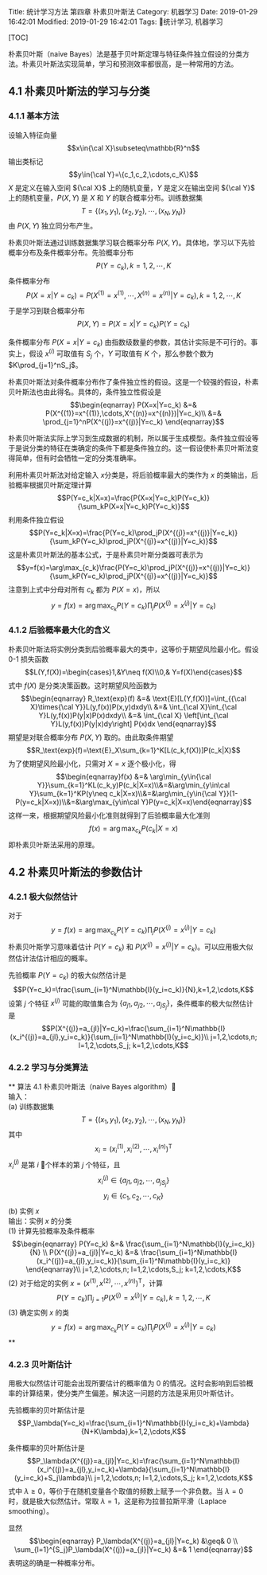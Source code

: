 Title: 统计学习方法 第四章 朴素贝叶斯法
Category: 机器学习
Date: 2019-01-29 16:42:01
Modified: 2019-01-29 16:42:01
Tags: 统计学习, 机器学习

[TOC]

朴素贝叶斯（naive Bayes）法是基于贝叶斯定理与特征条件独立假设的分类方法。朴素贝叶斯法实现简单，学习和预测效率都很高，是一种常用的方法。

## 4.1 朴素贝叶斯法的学习与分类

### 4.1.1 基本方法

设输入特征向量
$$x\in{\cal X}\subseteq\mathbb{R}^n$$
输出类标记
$$y\in{\cal Y}=\{c_1,c_2,\cdots,c_K\}$$
$X$ 是定义在输入空间 ${\cal X}$ 上的随机变量，$Y$ 是定义在输出空间 ${\cal Y}$ 上的随机变量，$P(X,Y)$ 是 $X$ 和 $Y$ 的联合概率分布。训练数据集
$$T=\{(x_1,y_1),(x_2,y_2),\cdots,(x_N,y_N)\}$$
由 $P(X,Y)$ 独立同分布产生。

朴素贝叶斯法通过训练数据集学习联合概率分布 $P(X,Y)$。具体地，学习以下先验概率分布及条件概率分布。先验概率分布
$$P(Y=c_k),k=1,2,\cdots,K$$
条件概率分布
$$P(X=x|Y=c_k)=P(X^{(1)}=x^{(1)},\cdots,X^{(n)}=x^{(n)}|Y=c_k),k=1,2,\cdots,K$$
于是学习到联合概率分布
$$P(X,Y)=P(X=x|Y=c_k)P(Y=c_k)$$

条件概率分布 $P(X=x|Y=c_k)$ 由指数级数量的参数，其估计实际是不可行的。事实上，假设 $x^{(i)}$ 可取值有 $S_j$ 个，$Y$ 可取值有 $K$ 个，那么参数个数为 $K\prod_{j=1}^nS_j$。

朴素贝叶斯法对条件概率分布作了条件独立性的假设。这是一个较强的假设，朴素贝叶斯法也由此得名。具体的，条件独立性假设是
$$\begin{eqnarray}
P(X=x|Y=c_k) &=& P(X^{(1)}=x^{(1)},\cdots,X^{(n)}=x^{(n)})|Y=c_k)\\
&=& \prod_{j=1}^nP(X^{(j)}=x^{(j)}|Y=c_k)
\end{eqnarray}$$

朴素贝叶斯法实际上学习到生成数据的机制，所以属于生成模型。条件独立假设等于是说分类的特征在类确定的条件下都是条件独立的。这一假设使朴素贝叶斯法变得简单，但有时会牺牲一定的分类准确率。

利用朴素贝叶斯法对给定输入 $x$分类是，将后验概率最大的类作为 $x$ 的类输出，后验概率根据贝叶斯定理计算
$$P(Y=c_k|X=x)=\frac{P(X=x|Y=c_k)P(Y=c_k)}{\sum_kP(X=x|Y=c_k)P(Y=c_k)}$$
利用条件独立假设
$$P(Y=c_k|X=x)=\frac{P(Y=c_k)\prod_jP(X^{(j)}=x^{(j)}|Y=c_k)}{\sum_kP(Y=c_k)\prod_jP(X^{(j)}=x^{(j)}|Y=c_k)}$$
这是朴素贝叶斯法的基本公式，于是朴素贝叶斯分类器可表示为
$$y=f(x)=\arg\max_{c_k}\frac{P(Y=c_k)\prod_jP(X^{(j)}=x^{(j)}|Y=c_k)}{\sum_kP(Y=c_k)\prod_jP(X^{(j)}=x^{(j)}|Y=c_k)}$$
注意到上式中分母对所有 $c_k$ 都为 $P(X=x)$，所以
$$y=f(x)=\arg\max_{c_k}P(Y=c_k)\prod_jP(X^{(j)}=x^{(j)}|Y=c_k)$$

### 4.1.2 后验概率最大化的含义

朴素贝叶斯法将实例分类到后验概率最大的类中，这等价于期望风险最小化。假设 0-1 损失函数
$$L(Y,f(X))=\begin{cases}1,&Y\neq f(X)\\0,& Y=f(X)\end{cases}$$
式中 $f(X)$ 是分类决策函数。这时期望风险函数为
$$\begin{eqnarray}
R_\text{exp}(f) &=& \text{E}[L(Y,f(X))]=\int_{{\cal X}\times{\cal Y}}L(y,f(x))P(x,y)dxdy\\
&=& \int_{\cal X}\int_{\cal Y}L(y,f(x))P(y|x)P(x)dxdy\\
&=& \int_{\cal X} \left[\int_{\cal Y}L(y,f(x))P(y|x)dy\right] P(x)dx
\end{eqnarray}$$
期望是对联合概率分布 $P(X,Y)$ 取的。由此取条件期望
$$R_\text{exp}(f)=\text{E}_X\sum_{k=1}^K[L(c_k,f(X))]P(c_k|X)$$
为了使期望风险最小化，只需对 $X=x$ 逐个极小化，得
$$\begin{eqnarray}f(x) &=& \arg\min_{y\in{\cal Y}}\sum_{k=1}^KL(c_k,y)P(c_k|X=x)\\&=&\arg\min_{y\in\cal Y}\sum_{k=1}^KP(y\neq c_k|X=x)\\&=&\arg\min_{y\in{\cal Y}}(1-P(y=c_k|X=x))\\&=&\arg\max_{y\in\cal Y}P(y=c_k|X=x)\end{eqnarray}$$
这样一来，根据期望风险最小化准则就得到了后验概率最大化准则
$$f(x)=\arg\max_{c_k}P(c_k|X=x)$$
即朴素贝叶斯法采用的原理。

## 4.2 朴素贝叶斯法的参数估计

### 4.2.1 极大似然估计

对于
$$y=f(x)=\arg\max_{c_k}P(Y=c_k)\prod_jP(X^{(j)}=x^{(j)}|Y=c_k)$$
朴素贝叶斯学习意味着估计 $P(Y=c_k)$ 和 $P(X^{(j)}=x^{(j)}|Y=c_k)$。可以应用极大似然估计法估计相应的概率。

先验概率 $P(Y=c_k)$ 的极大似然估计是
$$P(Y=c_k)=\frac{\sum_{i=1}^N\mathbb{I}(y_i=c_k)}{N},k=1,2,\cdots,K$$
设第 $j$ 个特征 $x^{(j)}$ 可能的取值集合为 $\{a_{j1},a_{j2},\cdots,a_{jS_j}\}$，条件概率的极大似然估计是
$$P(X^{(j)}=a_{jl}|Y=c_k)=\frac{\sum_{i=1}^N\mathbb{I}(x_i^{(j)}=a_{jl},y_i=c_k)}{\sum_{i=1}^N\mathbb{I}(y_i=c_k)}\\
j=1,2,\cdots,n; l=1,2,\cdots,S_j; k=1,2,\cdots,K$$

### 4.2.2 学习与分类算法

**
算法 4.1 朴素贝叶斯法（naive Bayes algorithm）  
输入：  
(a) 训练数据集
$$T=\{(x_1,y_1),(x_2,y_2),\cdots,(x_N,y_N)\}$$
其中
$$x_i=\left(x_i^{(1)},x_i^{(2)},\cdots,x_i^{(n)}\right)^\text{T}$$
$x_i^{(j)}$ 是第 $i$ 个样本的第 $j$ 个特征，且
$$x_i^{(j)}\in\{a_{j1},a_{j2},\cdots,a_{jS_j}\}$$
$$y_i\in\{c_1,c_2,\cdots,c_K\}$$
(b) 实例 $x$  
输出：实例 $x$ 的分类  
(1) 计算先验概率及条件概率
$$\begin{eqnarray}
P(Y=c_k) &=& \frac{\sum_{i=1}^N\mathbb{I}(y_i=c_k)}{N} \\
P(X^{(j)}=a_{jl}|Y=c_k) &=& \frac{\sum_{i=1}^N\mathbb{I}(x_i^{(j)}=a_{jl},y_i=c_k)}{\sum_{i=1}^N\mathbb{I}(y_i=c_k)}
\end{eqnarray}\\
j=1,2,\cdots,n; l=1,2,\cdots,S_j; k=1,2,\cdots,K$$
(2) 对于给定的实例 $x=\left(x^{(1)},x^{(2)},\cdots,x^{(n)}\right)^\text{T}$，计算
$$P(Y=c_k)\prod_{j=1}P(X^{(j)}=x^{(j)}|Y=c_k),k=1,2,\cdots,K$$
(3) 确定实例 $x$ 的类
$$y=f(x)=\arg\max_{c_k}P(Y=c_k)\prod_jP(X^{(j)}=x^{(j)}|Y=c_k)$$
**

### 4.2.3 贝叶斯估计

用极大似然估计可能会出现所要估计的概率值为 0 的情况。这时会影响到后验概率的计算结果，使分类产生偏差。解决这一问题的方法是采用贝叶斯估计。

先验概率的贝叶斯估计是
$$P_\lambda(Y=c_k)=\frac{\sum_{i=1}^N\mathbb{I}(y_i=c_k)+\lambda}{N+K\lambda},k=1,2,\cdots,K$$

条件概率的贝叶斯估计是
$$P_\lambda(X^{(j)}=a_{jl}|Y=c_k)=\frac{\sum_{i=1}^N\mathbb{I}(x_i^{(j)}=a_{jl},y_i=c_k)+\lambda}{\sum_{i=1}^N\mathbb{I}(y_i=c_k)+S_j\lambda}\\
j=1,2,\cdots,n; l=1,2,\cdots,S_j; k=1,2,\cdots,K$$
式中 $\lambda\geq0$，等价于在随机变量各个取值的频数上赋予一个非负数。当 $\lambda=0$ 时，就是极大似然估计。常取 $\lambda=1$，这是称为拉普拉斯平滑（Laplace smoothing）。

显然
$$\begin{eqnarray}
P_\lambda(X^{(j)}=a_{jl}|Y=c_k) &\geq& 0 \\
\sum_{l=1}^{S_j}P_\lambda(X^{(j)}=a_{jl}|Y=c_k) &=& 1
\end{eqnarray}$$
表明这的确是一种概率分布。
